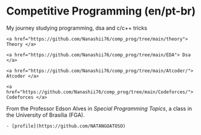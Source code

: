 # Competitive Programming (en/pt-br)

My journey studying programming, dsa and c/c++ tricks
```
<a href="https://github.com/Nanashii76/comp_prog/tree/main/theory"> Theory </a>

<a href="https://github.com/Nanashii76/comp_prog/tree/main/EDA"> Dsa </a>

<a href="https://github.com/Nanashii76/comp_prog/tree/main/Atcoder/"> Atcoder </a>

<a href="https://github.com/Nanashii76/comp_prog/tree/main/Codeforces/"> Codeforces </a>
```

From the Professor Edson Alves in _Special Programming Topics_, a class in the University of Brasília (FGA).
```
- [profile](https://github.com/NATANGOATOSO)
```
